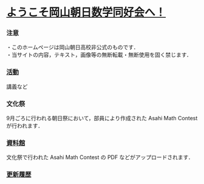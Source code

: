 # [ようこそ岡山朝日数学同好会へ！](https://asahi-mathclub.github.io/homepage/)

### 注意

・このホームページは岡山朝日高校非公式のものです．<br />
・当サイトの内容，テキスト，画像等の無断転載・無断使用を固く禁じます．

### [活動](actives)

講義など

### 文化祭

9月ごろに行われる朝日祭において，部員により作成された Asahi Math Contest が行われます．

### [資料館](documents)

文化祭で行われた Asahi Math Contest の PDF などがアップロードされます．

### [更新履歴](updates)



